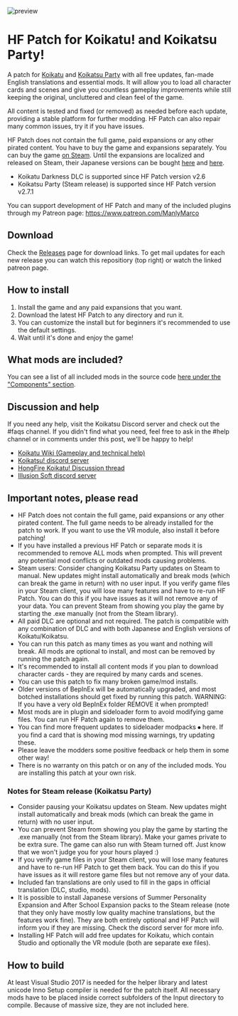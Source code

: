 ![preview](https://user-images.githubusercontent.com/39247311/49796741-cf723180-fd3d-11e8-8b8a-2d4d3de6b568.PNG)
# HF Patch for Koikatu! and Koikatsu Party!
A patch for [Koikatu](http://www.illusion.jp/preview/koikatu/index.php) and [Koikatsu Party](https://steamcommunity.com/app/1073440) with all free updates, fan-made English translations and essential mods. It will allow you to load all character cards and scenes and give you countless gameplay improvements while still keeping the original, uncluttered and clean feel of the game.

All content is tested and fixed (or removed) as needed before each update, providing a stable platform for further modding. HF Patch can also repair many common issues, try it if you have issues.

HF Patch does not contain the full game, paid expansions or any other pirated content. You have to buy the game and expansions separately. You can buy the game [on Steam](https://steamcommunity.com/app/1073440). Until the expansions are localized and released on Steam, their Japanese versions can be bought [here](https://dlsoft.dmm.co.jp/detail/illusion_0024/) and [here](https://dlsoft.dmm.co.jp/detail/illusion_0026/).

- Koikatu Darkness DLC is supported since HF Patch version v2.6
- Koikatsu Party (Steam release) is supported since HF Patch version v2.7.1

You can support development of HF Patch and many of the included plugins through my Patreon page: https://www.patreon.com/ManlyMarco

## Download
Check the [Releases](https://github.com/ManlyMarco/KK-HF_Patch/releases) page for download links. To get mail updates for each new release you can watch this repositiory (top right) or watch the linked patreon page.

## How to install
1. Install the game and any paid expansions that you want.
2. Download the latest HF Patch to any directory and run it.
3. You can customize the install but for beginners it's recommended to use the default settings.
4. Wait until it's done and enjoy the game!

## What mods are included?
You can see a list of all included mods in the source code [here under the "Components" section](https://github.com/ManlyMarco/KK-HF_Patch/blob/master/patch.iss).

## Discussion and help
If you need any help, visit the Koikatsu Discord server and check out the #faqs channel. If you didn't find what you need, feel free to ask in the #help channel or in comments under this post, we'll be happy to help!
- [Koikatu Wiki (Gameplay and technical help)](https://wiki.anime-sharing.com/hgames/index.php?title=Koikatu)
- [Koikatsu! discord server](https://discord.gg/zS5vJYS)
- [HongFire Koikatu! Discussion thread](http://www.hongfire.com/forum/forum/hentai-lair/hentai-game-discussion/5921249)
- [Illusion Soft discord server](https://discord.gg/F3bDEFE)

## Important notes, please read
- HF Patch does not contain the full game, paid expansions or any other pirated content. The full game needs to be already installed for the patch to work. If you want to use the VR module, also install it before patching! 
- If you have installed a previous HF Patch or separate mods it is recommended to remove ALL mods when prompted. This will prevent any potential mod conflicts or outdated mods causing problems.
- Steam users: Consider changing Koikatsu Party updates on Steam to manual. New updates might install automatically and break mods (which can break the game in return) with no user input. If you verify game files in your Steam client, you will lose many features and have to re-run HF Patch. You can do this if you have issues as it will not remove any of your data. You can prevent Steam from showing you play the game by starting the .exe manually (not from the Steam library).
- All paid DLC are optional and not required. The patch is compatible with any combination of DLC and with both Japanese and English versions of Koikatu/Koikatsu.
- You can run this patch as many times as you want and nothing will break. All mods are optional to install, and most can be removed by running the patch again.
- It's recommended to install all content mods if you plan to download character cards - they are required by many cards and scenes.
- You can use this patch to fix many broken game/mod installs.
- Older versions of BepInEx will be automatically upgraded, and most botched installations should get fixed by running this patch. WARNING: If you have a very old BepInEx folder REMOVE it when prompted!
- Most mods are in plugin and sideloader form to avoid modifying game files. You can run HF Patch again to remove them.
- You can find more frequent updates to sideloader modpacks ⦁	here. If you find a card that is showing mod missing warnings, try updating these.
- Please leave the modders some positive feedback or help them in some other way!
- There is no warranty on this patch or on any of the included mods. You are installing this patch at your own risk.

### Notes for Steam release (Koikatsu Party)
- Consider pausing your Koikatsu updates on Steam. New updates might install automatically and break mods (which can break the game in return) with no user input. 
- You can prevent Steam from showing you play the game by starting the .exe manually (not from the Steam library). Make your games private to be extra sure. The game can also run with Steam turned off. Just know that we won't judge you for your hours played :)
- If you verify game files in your Steam client, you will lose many features and have to re-run HF Patch to get them back. You can do this if you have issues as it will restore game files but not remove any of your data.
- Included fan translations are only used to fill in the gaps in official translation (DLC, studio, mods).
- It is possible to install Japanese versions of Summer Personality Expansion and After School Expansion packs to the Steam release (note that they only have mostly low quality machine translations, but the features work fine). They are both entirely optional and HF Patch will inform you if they are missing. Check the discord server for more info.
- Installing HF Patch will add free updates for Koikatu, which contain Studio and optionally the VR module (both are separate exe files).

## How to build
At least Visual Studio 2017 is needed for the helper library and latest unicode Inno Setup compiler is needed for the patch itself. All necessary mods have to be placed inside correct subfolders of the Input directory to compile. Because of massive size, they are not included here.
